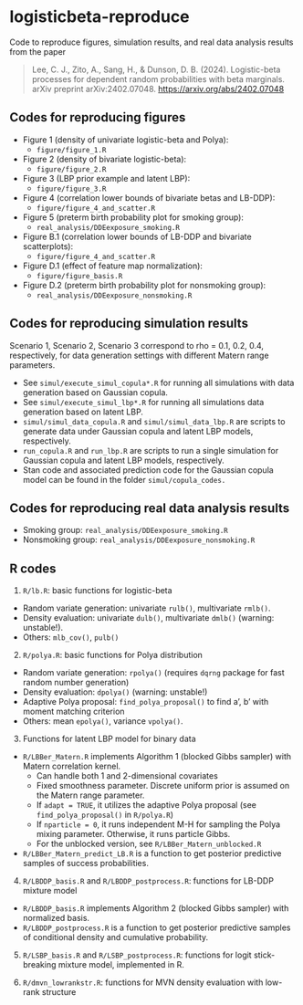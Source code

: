 # logisticbeta-reproduce

Code to reproduce figures, simulation results, and real data analysis results from the paper 

> Lee, C. J., Zito, A., Sang, H., & Dunson, D. B. (2024). Logistic-beta processes for dependent random probabilities with beta marginals. arXiv preprint arXiv:2402.07048. https://arxiv.org/abs/2402.07048


## Codes for reproducing figures

* Figure 1 (density of univariate logistic-beta and Polya):
  - `figure/figure_1.R`
* Figure 2 (density of bivariate logistic-beta):
  - `figure/figure_2.R`
* Figure 3 (LBP prior example and latent LBP):
  - `figure/figure_3.R`
* Figure 4 (correlation lower bounds of bivariate betas and LB-DDP):
  - `figure/figure_4_and_scatter.R`
* Figure 5 (preterm birth probability plot for smoking group): 
  - `real_analysis/DDEexposure_smoking.R`
* Figure B.1 (correlation lower bounds of LB-DDP and bivariate
  scatterplots): 
  - `figure/figure_4_and_scatter.R`
* Figure D.1 (effect of feature map normalization):
  - `figure/figure_basis.R`
* Figure D.2 (preterm birth probability plot for nonsmoking group):
  - `real_analysis/DDEexposure_nonsmoking.R`

## Codes for reproducing simulation results

Scenario 1, Scenario 2, Scenario 3 correspond to rho = 0.1, 0.2, 0.4, respectively, for data generation settings with different Matern range parameters.

- See `simul/execute_simul_copula*.R` for running all simulations with data generation based on Gaussian copula.
- See `simul/execute_simul_lbp*.R` for running all simulations data generation based on latent LBP.
- `simul/simul_data_copula.R` and `simul/simul_data_lbp.R` are scripts to generate data under Gaussian copula and latent LBP models, respectively.
- `run_copula.R` and `run_lbp.R` are scripts to run a single simulation for Gaussian copula and latent LBP models, respectively.
- Stan code and associated prediction code for the Gaussian copula model can be found in the folder `simul/copula_codes.`

## Codes for reproducing real data analysis results

- Smoking group: `real_analysis/DDEexposure_smoking.R`
- Nonsmoking group: `real_analysis/DDEexposure_nonsmoking.R`

## R codes

1.  `R/lb.R`: basic functions for logistic-beta

- Random variate generation: univariate `rulb()`, multivariate `rmlb()`.
- Density evaluation: univariate `dulb()`, multivariate `dmlb()` (warning: unstable!).
- Others: `mlb_cov()`, `pulb()`

2.  `R/polya.R`: basic functions for Polya distribution

- Random variate generation: `rpolya()` (requires `dqrng` package for fast random number generation)
- Density evaluation: `dpolya()` (warning: unstable!)
- Adaptive Polya proposal: `find_polya_proposal()` to find a’, b’ with moment matching criterion
- Others: mean `epolya()`, variance `vpolya()`.

3. Functions for latent LBP model for binary data

- `R/LBBer_Matern.R` implements Algorithm 1 (blocked Gibbs sampler) with Matern correlation kernel.
   * Can handle both 1 and 2-dimensional covariates
   * Fixed smoothness parameter. Discrete uniform prior is assumed on the Matern range parameter.
   * If `adapt = TRUE`, it utilizes the adaptive Polya proposal (see `find_polya_proposal()` in `R/polya.R`)
   * If `nparticle = 0`, it runs independent M-H for sampling the Polya mixing parameter. Otherwise, it runs particle Gibbs. 
   * For the unblocked version, see `R/LBBer_Matern_unblocked.R`
- `R/LBBer_Matern_predict_LB.R` is a function to get posterior predictive samples of success probabilities.

4. `R/LBDDP_basis.R` and `R/LBDDP_postprocess.R`: functions for LB-DDP mixture model

- `R/LBDDP_basis.R` implements Algorithm 2 (blocked Gibbs sampler) with normalized basis.
- `R/LBDDP_postprocess.R` is a function to get posterior predictive samples of conditional density and cumulative probability.

5.  `R/LSBP_basis.R` and `R/LSBP_postprocess.R`: functions for logit stick-breaking mixture model, implemented in R.
    
6. `R/dmvn_lowrankstr.R`: functions for MVN density evaluation with low-rank structure



